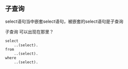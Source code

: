 ## 子查询 

select语句当中嵌套select语句，被嵌套的select语句是子查询 

子查询 可以出现在那里？

```
select 
    ..(select).
from
    ..(select).
where
    ..(select).
```